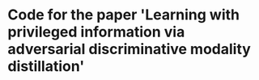 # Code for the paper 'Learning with privileged information via adversarial discriminative modality distillation'
